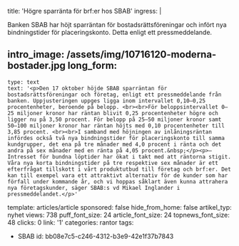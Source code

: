 title: 'Högre sparränta för brf:er hos SBAB'
ingress: |
  <p>Banken SBAB har höjt sparräntan för bostadsrättsföreningar och infört nya bindningstider för placeringskonto. Detta enligt ett pressmeddelande.
  </p>
  
intro_image: /assets/img/10716120-moderna-bostader.jpg
long_form:
  -
    type: text
    text: '<p>Den 17 oktober höjde SBAB sparräntan för bostadsrättsföreningar och företag, enligt ett pressmeddelande från banken. Uppjusteringen uppges ligga inom intervallet 0,10–0,25 procentenheter, beroende på belopp. <br><br>För beloppsintervallet 0–25 miljoner kronor har räntan blivit 0,25 procentenheter högre och ligger nu på 3,50 procent. För belopp på 25–50 miljoner kronor samt 50–100 miljoner kronor har räntan höjts med 0,10 procentenheter till 3,85 procent. <br><br>I samband med höjningen av inlåningsräntan infördes också två nya bindningstider för placeringskonto till samma kundgrupper, det ena på tre månader med 4,0 procent i ränta och det andra på sex månader med en ränta på 4,05 procent.&nbsp;</p><p>– Intresset för bundna löptider har ökat i takt med att räntorna stigit. Våra nya korta bindningstider på tre respektive sex månader är ett efterfrågat tillskott i vårt produktutbud till företag och brf:er. Det kan till exempel vara ett attraktivt alternativ för de kunder som har förfall under kommande år, och vi hoppas såklart även kunna attrahera nya företagskunder, säger SBAB:s vd Mikael Inglander i pressmeddelandet.</p>'
template: articles/article
sponsored: false
hide_from_home: false
artikel_typ: nyhet
views: 738
puff_font_size: 24
article_font_size: 24
topnews_font_size: 48
clicks: 0
link: '1'
categories: rantor
tags:
  - SBAB
id: bb08e7c5-c246-4312-b3e9-42e1f37b7843
